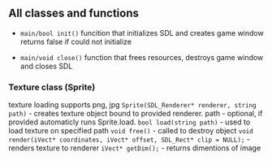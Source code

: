 ## All classes and functions

- `main/bool init()` funcition that initializes SDL and creates game window returns false if could not initialize

- `main/void close()` function that frees resources, destroys game window and closes SDL

### Texture class (Sprite)
texture loading supports png, jpg
`Sprite(SDL_Renderer* renderer, string path)` - creates texture object bound to provided renderer. path - optional, if provided automaticly runs Sprite.load.
`bool load(string path)` - used to load texture on specified path
`void free()` - called to destroy object
`void render(iVect* coordinates, iVect* offset, SDL_Rect* clip = NULL);` - renders texture to renderer
`iVect* getDim();` - returns dimentions of image